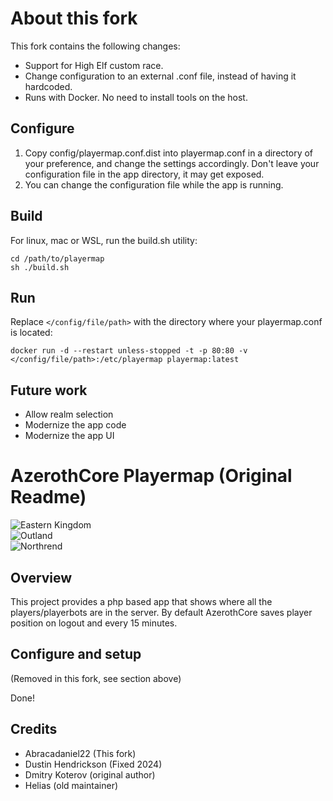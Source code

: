 # About this fork

This fork contains the following changes:

- Support for High Elf custom race.
- Change configuration to an external .conf file, instead of having it hardcoded.
- Runs with Docker. No need to install tools on the host.

## Configure

1. Copy config/playermap.conf.dist into playermap.conf in a directory of your preference, and change the settings accordingly. Don't leave your configuration file in the app directory, it may get exposed.
2. You can change the configuration file while the app is running.

## Build

For linux, mac or WSL, run the build.sh utility:

```
cd /path/to/playermap
sh ./build.sh
```

## Run

Replace `</config/file/path>` with the directory where your playermap.conf is located:

```
docker run -d --restart unless-stopped -t -p 80:80 -v </config/file/path>:/etc/playermap playermap:latest
```

## Future work

- Allow realm selection
- Modernize the app code
- Modernize the app UI

# AzerothCore Playermap (Original Readme)

![Eastern Kingdom](https://raw.githubusercontent.com/azerothcore/playermap/master/img/showcase/eastern_kingdom.png)  
![Outland](https://raw.githubusercontent.com/azerothcore/playermap/master/img/showcase/outland.png)  
![Northrend](https://raw.githubusercontent.com/azerothcore/playermap/master/img/showcase/northrend.png)  

## Overview

This project provides a php based app that shows where all the players/playerbots are in the server. By default AzerothCore saves player position on logout and every 15 minutes.

## Configure and setup

(Removed in this fork, see section above)

Done!

## Credits

- Abracadaniel22 (This fork)
- Dustin Hendrickson (Fixed 2024)  
- Dmitry Koterov (original author)  
- Helias (old maintainer)  